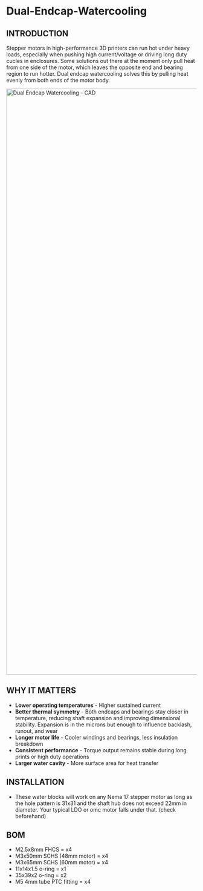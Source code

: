 # **Dual-Endcap-Watercooling**

## INTRODUCTION
Stepper motors in high-performance 3D printers can run hot under heavy loads, especially when pushing high current/voltage or driving long duty cucles in enclosures. Some solutions out there at the moment only pull heat from one side of the motor, which leaves the opposite end and bearing region to run hotter. Dual endcap watercooling solves this by pulling heat evenly from both ends of the motor body.

<img width="1973" height="1548" alt="Dual Endcap Watercooling - CAD" src="https://github.com/user-attachments/assets/d2fe6c67-3a8f-4ce0-887b-ce2ae5adf6d5" />

## WHY IT MATTERS

- **Lower operating temperatures**
               - Higher sustained current
- **Better thermal symmetry**
               - Both endcaps and bearings stay closer in temperature, reducing shaft expansion and improving dimensional stability. Expansion is in the microns but enough to influence backlash, runout, and wear
- **Longer motor life**
               - Cooler windings and bearings, less insulation breakdown
- **Consistent performance**
               - Torque output remains stable during long prints or high duty operations
- **Larger water cavity**
               - More surface area for heat transfer

## INSTALLATION

- These water blocks will work on any Nema 17 stepper motor as long as the hole pattern is 31x31 and the shaft hub does not exceed 22mm in diameter. Your typical LDO or omc motor falls under that. (check beforehand)

## BOM

- M2.5x8mm FHCS = x4
- M3x50mm SCHS (48mm motor) = x4
- M3x65mm SCHS (60mm motor) = x4
- 11x14x1.5 o-ring = x1
- 35x39x2 o-ring = x2
- M5 4mm tube PTC fitting = x4

